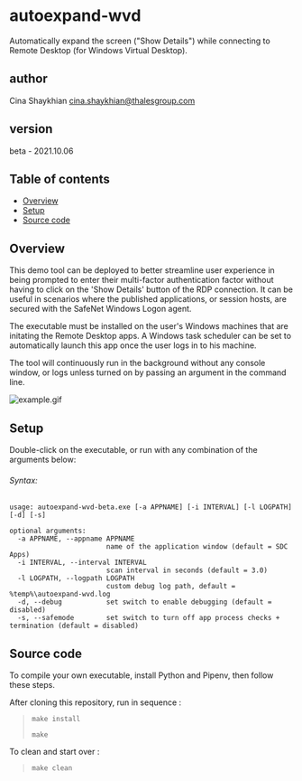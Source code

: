 # autoexpand-wvd
 Automatically expand the screen ("Show Details") while connecting to Remote Desktop (for Windows Virtual Desktop).

## author
 Cina Shaykhian <cina.shaykhian@thalesgroup.com>

## version
 beta - 2021.10.06

## Table of contents
* [Overview](#overview)
* [Setup](#setup)
* [Source code](#source-code)

## Overview
This demo tool can be deployed to better streamline user experience in being prompted to enter their multi-factor authentication factor without having to click on the 'Show Details' button of the RDP connection. It can be useful in scenarios where the published applications, or session hosts, are secured with the SafeNet Windows Logon agent.

The executable must be installed on the user's Windows machines that are initating the Remote Desktop apps. A Windows task scheduler can be set to automatically launch this app once the user logs in to his machine.

The tool will continuously run in the background without any console window, or logs unless turned on by passing an argument in the command line.

![example.gif](https://github.com/thalesdemo/autoexpand-wvd/blob/main/example.gif)

## Setup

Double-click on the executable, or run with any combination of the arguments below:

###### Syntax:

```
usage: autoexpand-wvd-beta.exe [-a APPNAME] [-i INTERVAL] [-l LOGPATH] [-d] [-s]

optional arguments:
  -a APPNAME, --appname APPNAME
                        name of the application window (default = SDC Apps)
  -i INTERVAL, --interval INTERVAL
                        scan interval in seconds (default = 3.0)
  -l LOGPATH, --logpath LOGPATH
                        custom debug log path, default = %temp%\autoexpand-wvd.log
  -d, --debug           set switch to enable debugging (default = disabled)
  -s, --safemode        set switch to turn off app process checks + termination (default = disabled)
```


## Source code
To compile your own executable, install Python and Pipenv, then follow these steps.

After cloning this repository, run in sequence :
> `make install`
>
> `make`

To clean and start over :
> `make clean`
